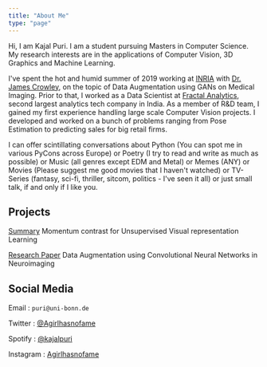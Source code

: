 ```yaml
---
title: "About Me"
type: "page"
---
```

Hi, I am Kajal Puri. I am a student pursuing Masters in Computer Science. My research interests are in the applications of Computer Vision, 3D Graphics and Machine Learning. 

I've spent the hot and humid summer of 2019 working at [INRIA](https://team.inria.fr/pervasive/) with [Dr. James Crowley](http://www-prima.inrialpes.fr/Prima/Homepages/jlc/jlc.html), on the topic of Data Augmentation using GANs on Medical Imaging. Prior to that, I worked as a Data Scientist at [Fractal Analytics](https://fractal.ai/), second largest analytics tech company in India. As a member of R&D team, I gained my first experience handling large scale Computer Vision projects. I developed and worked on a bunch of problems ranging from Pose Estimation to predicting sales for big retail firms. 

I can offer scintillating conversations about Python (You can spot me in various PyCons across Europe) or Poetry (I try to read and write as much as possible) or Music (all genres except EDM and Metal) or Memes (ANY) or Movies (Please suggest me good movies that I haven't watched) or TV-Series (fantasy, sci-fi, thriller, sitcom, politics - I've seen it all) or just small talk, if and only if I like you. 

## Projects


[Summary](https://www.dropbox.com/s/1z36pl7gl01hs8k/ExtendedAbstract.pdf?dl=0) Momentum contrast for Unsupervised Visual representation Learning

[Research Paper](https://www.dropbox.com/s/l5fbzk4ro36dpkh/PURI.pdf?dl=0) Data Augmentation using Convolutional Neural Networks in Neuroimaging


## Social Media

Email : `puri@uni-bonn.de` 

Twitter : [@Agirlhasnofame](https://twitter.com/Agirlhasnofame)

Spotify : [@kajalpuri](https://open.spotify.com/user/kajalpuri)

Instagram : [Agirlhasnofame](https://www.instagram.com/agirlhasnofame/)

